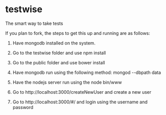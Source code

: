 # testwise
The smart way to take tests

If you plan to fork, the steps to get this up and running are as follows:

1) Have mongodb installed on the system.

2) Go to the testwise folder and use npm install

3) Go to the public folder and use bower install

4) Have mongodb run using the following method: mongod --dbpath data

5) Have the nodejs server run using the node bin/www

6) Go to http://localhost:3000/createNewUser and create a new user

7) Go to http://localhost:3000/#/ and login using the username and password
